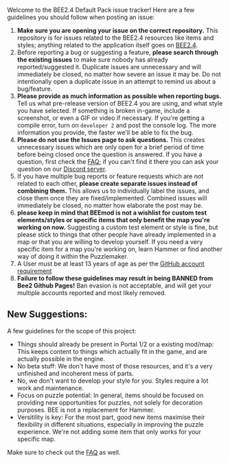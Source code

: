 Welcome to the BEE2.4 Default Pack issue tracker! Here are a few guidelines you should follow when posting an issue:

1. **Make sure you are opening your issue on the correct repository.** This repository is for issues related to the BEE2.4 resources like items and styles; anything related to the application itself goes on [BEE2.4](https://github.com/BEEmod/BEE2.4/issues).
2. Before reporting a bug or suggesting a feature, **please search through the existing issues** to make sure nobody has already reported/suggested it. Duplicate issues are unnecessary and will immediately be closed, no matter how severe an issue it may be. Do not intentionally open a duplicate issue in an attempt to remind us about a bug/feature.
3. **Please provide as much information as possible when reporting bugs.** Tell us what pre-release version of BEE2.4 you are using, and what style you have selected. If something is broken in-game, include a screenshot, or even a GIF or video if necessary. If you're getting a compile error, turn on `developer 2` and post the console log. The more information you provide, the faster we'll be able to fix the bug.
4. **Please do not use the Issues page to ask questions.** This creates unnecessary issues which are only open for a brief period of time before being closed once the question is answered. If you have a question, first check the [FAQ](https://github.com/BEEmod/BEE2-items/wiki/FAQ); if you can't find it there you can ask your question on our [Discord server](https://discord.me/beemod).
5. If you have multiple bug reports or feature requests which are not related to each other, **please create separate issues instead of combining them.** This allows us to individually label the issues, and close them once they are fixed/implemented. Combined issues will immediately be closed, no matter how elaborate the post may be.
6. **please keep in mind that BEEmod is not a wishlist for custom test elements/styles or specific items that only benefit the map you're working on now.** Suggesting a custom test element or style is fine, but please stick to things that other people have already implemented in a map or that you are willing to develop yourself. If you need a very specific item for a map you're working on, learn Hammer or find another way of doing it within the Puzzlemaker.
7. A User must be at least 13 years of age as per the [GitHub account requirement](https://help.github.com/articles/github-terms-of-service/#b-account-terms)
8. **Failure to follow these guidelines may result in being BANNED from Bee2 Github Pages!** Ban evasion is not acceptable, and will get your multiple accounts reported and most likely removed.


## New Suggestions:
A few guidelines for the scope of this project:

* Things should already be present in Portal 1/2 or a existing mod/map: This keeps content to things which actually fit in the game, and are actually possible in the engine.
* No beta stuff: We don't have most of those resources, and it's a very unfinished and incoherent mess of parts.
* No, we don't want to develop your style for you. Styles require a lot work and maintenance.
* Focus on puzzle potential: In general, items should be focused on providing new opportunities for puzzles, not solely for decoration purposes. BEE is not a replacement for Hammer.
* Versitility is key: For the most part, good new items maximise their flexibility in different situations, especially in improving the puzzle experience. We're not adding some item that only works for your specific map.

Make sure to check out the [FAQ](https://github.com/BEEmod/BEE2-items/wiki/FAQ) as well.
